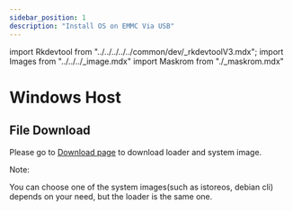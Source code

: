 ```yaml
---
sidebar_position: 1
description: "Install OS on EMMC Via USB"
---
```


import Rkdevtool from "../../../../../common/dev/\_rkdevtoolV3.mdx";
import Images from "../../../\_image.mdx"
import Maskrom from "./\_maskrom.mdx"

# Windows Host

## File Download

Please go to [Download page](../../../download.md) to download loader and system image.

Note:

You can choose one of the system images(such as istoreos, debian cli) depends on your need, but the loader is the same one.

<Rkdevtool rkdevtool_emmc_img="/img/rkdevtool/emmc-path.webp" loader_name="rk3528_spl_loader_v1.07.104.bin" emmc={false} pcie={false} sata={false} >
<Maskrom/>
</Rkdevtool>
